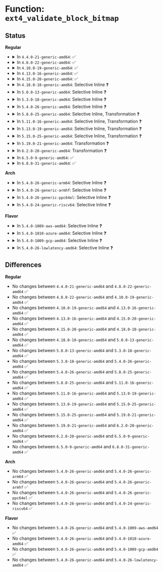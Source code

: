 # Function: <code>ext4_validate_block_bitmap</code>

## Status
<b>Regular</b>
<ul>
<li>
<details>
<summary>In <code>4.4.0-21-generic-amd64</code>: ✅</summary>

```c
int ext4_validate_block_bitmap(struct super_block * sb, struct ext4_group_desc * desc, ext4_group_t block_group, struct buffer_head * bh)
```

```json
{
  "name": "ext4_validate_block_bitmap",
  "collision_type": "Unique Static",
  "inline_type": "No",
  "funcs": [
    {
      "addr": 18446744071581527952,
      "name": "ext4_validate_block_bitmap",
      "external": false,
      "loc": "fs/ext4/balloc.c:363",
      "file": "fs/ext4/balloc.c",
      "inline": "seen, unknown",
      "caller_inline": [],
      "caller_func": [
        "fs/ext4/balloc.c:ext4_read_block_bitmap_nowait"
      ]
    }
  ],
  "symbols": [
    {
      "addr": 18446744071581527952,
      "name": "ext4_validate_block_bitmap",
      "section": ".text",
      "bind": "STB_LOCAL",
      "size": 929
    }
  ]
}
```
</details>
</li>
<li>
<details>
<summary>In <code>4.8.0-22-generic-amd64</code>: ✅</summary>

```c
int ext4_validate_block_bitmap(struct super_block * sb, struct ext4_group_desc * desc, ext4_group_t block_group, struct buffer_head * bh)
```

```json
{
  "name": "ext4_validate_block_bitmap",
  "collision_type": "Unique Static",
  "inline_type": "No",
  "funcs": [
    {
      "addr": 18446744071581713600,
      "name": "ext4_validate_block_bitmap",
      "external": false,
      "loc": "fs/ext4/balloc.c:366",
      "file": "fs/ext4/balloc.c",
      "inline": "seen, unknown",
      "caller_inline": [],
      "caller_func": [
        "fs/ext4/balloc.c:ext4_read_block_bitmap_nowait"
      ]
    }
  ],
  "symbols": [
    {
      "addr": 18446744071581713600,
      "name": "ext4_validate_block_bitmap",
      "section": ".text",
      "bind": "STB_LOCAL",
      "size": 912
    }
  ]
}
```
</details>
</li>
<li>
<details>
<summary>In <code>4.10.0-19-generic-amd64</code>: ✅</summary>

```c
int ext4_validate_block_bitmap(struct super_block * sb, struct ext4_group_desc * desc, ext4_group_t block_group, struct buffer_head * bh)
```

```json
{
  "name": "ext4_validate_block_bitmap",
  "collision_type": "Unique Static",
  "inline_type": "No",
  "funcs": [
    {
      "addr": 18446744071581801232,
      "name": "ext4_validate_block_bitmap",
      "external": false,
      "loc": "fs/ext4/balloc.c:366",
      "file": "fs/ext4/balloc.c",
      "inline": "seen, unknown",
      "caller_inline": [],
      "caller_func": [
        "fs/ext4/balloc.c:ext4_read_block_bitmap_nowait"
      ]
    }
  ],
  "symbols": [
    {
      "addr": 18446744071581801232,
      "name": "ext4_validate_block_bitmap",
      "section": ".text",
      "bind": "STB_LOCAL",
      "size": 912
    }
  ]
}
```
</details>
</li>
<li>
<details>
<summary>In <code>4.13.0-16-generic-amd64</code>: ✅</summary>

```c
int ext4_validate_block_bitmap(struct super_block * sb, struct ext4_group_desc * desc, ext4_group_t block_group, struct buffer_head * bh)
```

```json
{
  "name": "ext4_validate_block_bitmap",
  "collision_type": "Unique Static",
  "inline_type": "No",
  "funcs": [
    {
      "addr": 18446744071581872592,
      "name": "ext4_validate_block_bitmap",
      "external": false,
      "loc": "fs/ext4/balloc.c:366",
      "file": "fs/ext4/balloc.c",
      "inline": "seen, unknown",
      "caller_inline": [],
      "caller_func": [
        "fs/ext4/balloc.c:ext4_read_block_bitmap_nowait"
      ]
    }
  ],
  "symbols": [
    {
      "addr": 18446744071581872592,
      "name": "ext4_validate_block_bitmap",
      "section": ".text",
      "bind": "STB_LOCAL",
      "size": 846
    }
  ]
}
```
</details>
</li>
<li>
<details>
<summary>In <code>4.15.0-20-generic-amd64</code>: ✅</summary>

```c
int ext4_validate_block_bitmap(struct super_block * sb, struct ext4_group_desc * desc, ext4_group_t block_group, struct buffer_head * bh)
```

```json
{
  "name": "ext4_validate_block_bitmap",
  "collision_type": "Unique Static",
  "inline_type": "No",
  "funcs": [
    {
      "addr": 18446744071582022592,
      "name": "ext4_validate_block_bitmap",
      "external": false,
      "loc": "fs/ext4/balloc.c:367",
      "file": "fs/ext4/balloc.c",
      "inline": "seen, unknown",
      "caller_inline": [],
      "caller_func": [
        "fs/ext4/balloc.c:ext4_read_block_bitmap_nowait"
      ]
    }
  ],
  "symbols": [
    {
      "addr": 18446744071582022592,
      "name": "ext4_validate_block_bitmap",
      "section": ".text",
      "bind": "STB_LOCAL",
      "size": 846
    }
  ]
}
```
</details>
</li>
<li>
<details>
<summary>In <code>4.18.0-10-generic-amd64</code>: Selective Inline ❓</summary>

```c
int ext4_validate_block_bitmap(struct super_block * sb, struct ext4_group_desc * desc, ext4_group_t block_group, struct buffer_head * bh)
```

```json
{
  "name": "ext4_validate_block_bitmap",
  "collision_type": "Unique Static",
  "inline_type": "Selective",
  "funcs": [
    {
      "addr": 18446744071582210736,
      "name": "ext4_validate_block_bitmap",
      "external": false,
      "loc": "fs/ext4/balloc.c:357",
      "file": "fs/ext4/balloc.c",
      "inline": "not declared, inlined",
      "caller_inline": [],
      "caller_func": [
        "fs/ext4/balloc.c:ext4_read_block_bitmap_nowait"
      ]
    }
  ],
  "symbols": [
    {
      "addr": 18446744071582210736,
      "name": "ext4_validate_block_bitmap",
      "section": ".text",
      "bind": "STB_LOCAL",
      "size": 836
    }
  ]
}
```
</details>
</li>
<li>
<details>
<summary>In <code>5.0.0-13-generic-amd64</code>: Selective Inline ❓</summary>

```c
int ext4_validate_block_bitmap(struct super_block * sb, struct ext4_group_desc * desc, ext4_group_t block_group, struct buffer_head * bh)
```

```json
{
  "name": "ext4_validate_block_bitmap",
  "collision_type": "Unique Static",
  "inline_type": "Selective",
  "funcs": [
    {
      "addr": 18446744071582305584,
      "name": "ext4_validate_block_bitmap",
      "external": false,
      "loc": "fs/ext4/balloc.c:357",
      "file": "fs/ext4/balloc.c",
      "inline": "not declared, inlined",
      "caller_inline": [],
      "caller_func": [
        "fs/ext4/balloc.c:ext4_read_block_bitmap_nowait"
      ]
    }
  ],
  "symbols": [
    {
      "addr": 18446744071582305584,
      "name": "ext4_validate_block_bitmap",
      "section": ".text",
      "bind": "STB_LOCAL",
      "size": 836
    }
  ]
}
```
</details>
</li>
<li>
<details>
<summary>In <code>5.3.0-18-generic-amd64</code>: Selective Inline ❓</summary>

```c
int ext4_validate_block_bitmap(struct super_block * sb, struct ext4_group_desc * desc, ext4_group_t block_group, struct buffer_head * bh)
```

```json
{
  "name": "ext4_validate_block_bitmap",
  "collision_type": "Unique Static",
  "inline_type": "Selective",
  "funcs": [
    {
      "addr": 18446744071582472016,
      "name": "ext4_validate_block_bitmap",
      "external": false,
      "loc": "fs/ext4/balloc.c:357",
      "file": "fs/ext4/balloc.c",
      "inline": "not declared, inlined",
      "caller_inline": [],
      "caller_func": [
        "fs/ext4/balloc.c:ext4_read_block_bitmap_nowait"
      ]
    }
  ],
  "symbols": [
    {
      "addr": 18446744071582472016,
      "name": "ext4_validate_block_bitmap",
      "section": ".text",
      "bind": "STB_LOCAL",
      "size": 771
    }
  ]
}
```
</details>
</li>
<li>
<details>
<summary>In <code>5.4.0-26-generic-amd64</code>: Selective Inline ❓</summary>

```c
int ext4_validate_block_bitmap(struct super_block * sb, struct ext4_group_desc * desc, ext4_group_t block_group, struct buffer_head * bh)
```

```json
{
  "name": "ext4_validate_block_bitmap",
  "collision_type": "Unique Static",
  "inline_type": "Selective",
  "funcs": [
    {
      "addr": 18446744071582570912,
      "name": "ext4_validate_block_bitmap",
      "external": false,
      "loc": "fs/ext4/balloc.c:365",
      "file": "fs/ext4/balloc.c",
      "inline": "not declared, inlined",
      "caller_inline": [],
      "caller_func": [
        "fs/ext4/balloc.c:ext4_read_block_bitmap_nowait"
      ]
    }
  ],
  "symbols": [
    {
      "addr": 18446744071582570912,
      "name": "ext4_validate_block_bitmap",
      "section": ".text",
      "bind": "STB_LOCAL",
      "size": 801
    }
  ]
}
```
</details>
</li>
<li>
<details>
<summary>In <code>5.8.0-25-generic-amd64</code>: Selective Inline, Transformation ❓</summary>

```c
int ext4_validate_block_bitmap(struct super_block * sb, struct ext4_group_desc * desc, ext4_group_t block_group, struct buffer_head * bh)
```

```json
{
  "name": "ext4_validate_block_bitmap",
  "collision_type": "Unique Static",
  "inline_type": "Selective",
  "funcs": [
    {
      "addr": 18446744071582879632,
      "name": "ext4_validate_block_bitmap",
      "external": false,
      "loc": "fs/ext4/balloc.c:365",
      "file": "fs/ext4/balloc.c",
      "inline": "not declared, inlined",
      "caller_inline": [],
      "caller_func": [
        "fs/ext4/balloc.c:ext4_read_block_bitmap_nowait"
      ]
    }
  ],
  "symbols": [
    {
      "addr": 18446744071582879632,
      "name": "ext4_validate_block_bitmap.part.0",
      "section": ".text",
      "bind": "STB_LOCAL",
      "size": 441
    },
    {
      "addr": 18446744071582880080,
      "name": "ext4_validate_block_bitmap",
      "section": ".text",
      "bind": "STB_LOCAL",
      "size": 114
    }
  ]
}
```
</details>
</li>
<li>
<details>
<summary>In <code>5.11.0-16-generic-amd64</code>: Selective Inline, Transformation ❓</summary>

```c
int ext4_validate_block_bitmap(struct super_block * sb, struct ext4_group_desc * desc, ext4_group_t block_group, struct buffer_head * bh)
```

```json
{
  "name": "ext4_validate_block_bitmap",
  "collision_type": "Unique Static",
  "inline_type": "Selective",
  "funcs": [
    {
      "addr": 18446744071582952352,
      "name": "ext4_validate_block_bitmap",
      "external": false,
      "loc": "fs/ext4/balloc.c:365",
      "file": "fs/ext4/balloc.c",
      "inline": "not declared, inlined",
      "caller_inline": [],
      "caller_func": [
        "fs/ext4/balloc.c:ext4_read_block_bitmap_nowait"
      ]
    }
  ],
  "symbols": [
    {
      "addr": 18446744071582952352,
      "name": "ext4_validate_block_bitmap.part.0",
      "section": ".text",
      "bind": "STB_LOCAL",
      "size": 446
    },
    {
      "addr": 18446744071582952800,
      "name": "ext4_validate_block_bitmap",
      "section": ".text",
      "bind": "STB_LOCAL",
      "size": 183
    }
  ]
}
```
</details>
</li>
<li>
<details>
<summary>In <code>5.13.0-19-generic-amd64</code>: Selective Inline, Transformation ❓</summary>

```c
int ext4_validate_block_bitmap(struct super_block * sb, struct ext4_group_desc * desc, ext4_group_t block_group, struct buffer_head * bh)
```

```json
{
  "name": "ext4_validate_block_bitmap",
  "collision_type": "Unique Static",
  "inline_type": "Selective",
  "funcs": [
    {
      "addr": 18446744071582978240,
      "name": "ext4_validate_block_bitmap",
      "external": false,
      "loc": "fs/ext4/balloc.c:365",
      "file": "fs/ext4/balloc.c",
      "inline": "not declared, inlined",
      "caller_inline": [],
      "caller_func": [
        "fs/ext4/balloc.c:ext4_read_block_bitmap_nowait"
      ]
    }
  ],
  "symbols": [
    {
      "addr": 18446744071582978240,
      "name": "ext4_validate_block_bitmap.part.0",
      "section": ".text",
      "bind": "STB_LOCAL",
      "size": 446
    },
    {
      "addr": 18446744071582978688,
      "name": "ext4_validate_block_bitmap",
      "section": ".text",
      "bind": "STB_LOCAL",
      "size": 193
    }
  ]
}
```
</details>
</li>
<li>
<details>
<summary>In <code>5.15.0-25-generic-amd64</code>: Selective Inline, Transformation ❓</summary>

```c
int ext4_validate_block_bitmap(struct super_block * sb, struct ext4_group_desc * desc, ext4_group_t block_group, struct buffer_head * bh)
```

```json
{
  "name": "ext4_validate_block_bitmap",
  "collision_type": "Unique Static",
  "inline_type": "Selective",
  "funcs": [
    {
      "addr": 18446744071583314048,
      "name": "ext4_validate_block_bitmap",
      "external": false,
      "loc": "fs/ext4/balloc.c:365",
      "file": "fs/ext4/balloc.c",
      "inline": "not declared, inlined",
      "caller_inline": [],
      "caller_func": [
        "fs/ext4/balloc.c:ext4_read_block_bitmap_nowait"
      ]
    }
  ],
  "symbols": [
    {
      "addr": 18446744071583314048,
      "name": "ext4_validate_block_bitmap.part.0",
      "section": ".text",
      "bind": "STB_LOCAL",
      "size": 446
    },
    {
      "addr": 18446744071583314496,
      "name": "ext4_validate_block_bitmap",
      "section": ".text",
      "bind": "STB_LOCAL",
      "size": 206
    },
    {
      "addr": 18446744071592249989,
      "name": "ext4_validate_block_bitmap.cold",
      "section": ".text",
      "bind": "STB_LOCAL",
      "size": 42
    }
  ]
}
```
</details>
</li>
<li>
<details>
<summary>In <code>5.19.0-21-generic-amd64</code>: Transformation ❓</summary>

```c
int ext4_validate_block_bitmap(struct super_block * sb, struct ext4_group_desc * desc, ext4_group_t block_group, struct buffer_head * bh)
```

```json
{
  "name": "ext4_validate_block_bitmap",
  "collision_type": "Unique Static",
  "inline_type": "No",
  "funcs": [
    {
      "addr": 0,
      "name": "ext4_validate_block_bitmap",
      "external": false,
      "loc": "fs/ext4/balloc.c:365",
      "file": "fs/ext4/balloc.c",
      "inline": "seen, unknown",
      "caller_inline": [],
      "caller_func": [
        "fs/ext4/balloc.c:ext4_read_block_bitmap_nowait"
      ]
    }
  ],
  "symbols": [
    {
      "addr": 18446744071583821488,
      "name": "ext4_validate_block_bitmap",
      "section": ".text",
      "bind": "STB_LOCAL",
      "size": 573
    },
    {
      "addr": 18446744071594031050,
      "name": "ext4_validate_block_bitmap.cold",
      "section": ".text",
      "bind": "STB_LOCAL",
      "size": 41
    }
  ]
}
```
</details>
</li>
<li>
<details>
<summary>In <code>6.2.0-20-generic-amd64</code>: Transformation ❓</summary>

```c
int ext4_validate_block_bitmap(struct super_block * sb, struct ext4_group_desc * desc, ext4_group_t block_group, struct buffer_head * bh)
```

```json
{
  "name": "ext4_validate_block_bitmap",
  "collision_type": "Unique Static",
  "inline_type": "No",
  "funcs": [
    {
      "addr": 0,
      "name": "ext4_validate_block_bitmap",
      "external": false,
      "loc": "fs/ext4/balloc.c:365",
      "file": "fs/ext4/balloc.c",
      "inline": "seen, unknown",
      "caller_inline": [],
      "caller_func": [
        "fs/ext4/balloc.c:ext4_wait_block_bitmap",
        "fs/ext4/balloc.c:ext4_read_block_bitmap_nowait"
      ]
    }
  ],
  "symbols": [
    {
      "addr": 18446744071584443824,
      "name": "ext4_validate_block_bitmap",
      "section": ".text",
      "bind": "STB_LOCAL",
      "size": 573
    },
    {
      "addr": 18446744071596064603,
      "name": "ext4_validate_block_bitmap.cold",
      "section": ".text",
      "bind": "STB_LOCAL",
      "size": 41
    }
  ]
}
```
</details>
</li>
<li>
<details>
<summary>In <code>6.5.0-9-generic-amd64</code>: ✅</summary>

```c
int ext4_validate_block_bitmap(struct super_block * sb, struct ext4_group_desc * desc, ext4_group_t block_group, struct buffer_head * bh)
```

```json
{
  "name": "ext4_validate_block_bitmap",
  "collision_type": "Unique Static",
  "inline_type": "No",
  "funcs": [
    {
      "addr": 18446744071584673296,
      "name": "ext4_validate_block_bitmap",
      "external": false,
      "loc": "fs/ext4/balloc.c:397",
      "file": "fs/ext4/balloc.c",
      "inline": "seen, unknown",
      "caller_inline": [],
      "caller_func": [
        "fs/ext4/balloc.c:ext4_wait_block_bitmap",
        "fs/ext4/balloc.c:ext4_read_block_bitmap_nowait"
      ]
    }
  ],
  "symbols": [
    {
      "addr": 18446744071584673296,
      "name": "ext4_validate_block_bitmap",
      "section": ".text",
      "bind": "STB_LOCAL",
      "size": 653
    }
  ]
}
```
</details>
</li>
<li>
<details>
<summary>In <code>6.8.0-31-generic-amd64</code>: ✅</summary>

```c
int ext4_validate_block_bitmap(struct super_block * sb, struct ext4_group_desc * desc, ext4_group_t block_group, struct buffer_head * bh)
```

```json
{
  "name": "ext4_validate_block_bitmap",
  "collision_type": "Unique Static",
  "inline_type": "No",
  "funcs": [
    {
      "addr": 18446744071584906016,
      "name": "ext4_validate_block_bitmap",
      "external": false,
      "loc": "fs/ext4/balloc.c:399",
      "file": "fs/ext4/balloc.c",
      "inline": "seen, unknown",
      "caller_inline": [],
      "caller_func": [
        "fs/ext4/balloc.c:ext4_wait_block_bitmap",
        "fs/ext4/balloc.c:ext4_read_block_bitmap_nowait"
      ]
    }
  ],
  "symbols": [
    {
      "addr": 18446744071584906016,
      "name": "ext4_validate_block_bitmap",
      "section": ".text",
      "bind": "STB_LOCAL",
      "size": 653
    }
  ]
}
```
</details>
</li>
</ul>
<b>Arch</b>
<ul>
<li>
<details>
<summary>In <code>5.4.0-26-generic-arm64</code>: Selective Inline ❓</summary>

```c
int ext4_validate_block_bitmap(struct super_block * sb, struct ext4_group_desc * desc, ext4_group_t block_group, struct buffer_head * bh)
```

```json
{
  "name": "ext4_validate_block_bitmap",
  "collision_type": "Unique Static",
  "inline_type": "Selective",
  "funcs": [
    {
      "addr": 18446603336494217456,
      "name": "ext4_validate_block_bitmap",
      "external": false,
      "loc": "fs/ext4/balloc.c:365",
      "file": "fs/ext4/balloc.c",
      "inline": "not declared, inlined",
      "caller_inline": [],
      "caller_func": [
        "fs/ext4/balloc.c:ext4_read_block_bitmap_nowait"
      ]
    }
  ],
  "symbols": [
    {
      "addr": 18446603336494217456,
      "name": "ext4_validate_block_bitmap",
      "section": ".text",
      "bind": "STB_LOCAL",
      "size": 1072
    }
  ]
}
```
</details>
</li>
<li>
<details>
<summary>In <code>5.4.0-26-generic-armhf</code>: Selective Inline ❓</summary>

```c
int ext4_validate_block_bitmap(struct super_block * sb, struct ext4_group_desc * desc, ext4_group_t block_group, struct buffer_head * bh)
```

```json
{
  "name": "ext4_validate_block_bitmap",
  "collision_type": "Unique Static",
  "inline_type": "Selective",
  "funcs": [
    {
      "addr": 3227648332,
      "name": "ext4_validate_block_bitmap",
      "external": false,
      "loc": "fs/ext4/balloc.c:365",
      "file": "fs/ext4/balloc.c",
      "inline": "not declared, inlined",
      "caller_inline": [],
      "caller_func": [
        "fs/ext4/balloc.c:ext4_read_block_bitmap_nowait"
      ]
    }
  ],
  "symbols": [
    {
      "addr": 3227648332,
      "name": "ext4_validate_block_bitmap",
      "section": ".text",
      "bind": "STB_LOCAL",
      "size": 932
    }
  ]
}
```
</details>
</li>
<li>
<details>
<summary>In <code>5.4.0-26-generic-ppc64el</code>: Selective Inline ❓</summary>

```c
int ext4_validate_block_bitmap(struct super_block * sb, struct ext4_group_desc * desc, ext4_group_t block_group, struct buffer_head * bh)
```

```json
{
  "name": "ext4_validate_block_bitmap",
  "collision_type": "Unique Static",
  "inline_type": "Selective",
  "funcs": [
    {
      "addr": 13835058055287913392,
      "name": "ext4_validate_block_bitmap",
      "external": false,
      "loc": "fs/ext4/balloc.c:365",
      "file": "fs/ext4/balloc.c",
      "inline": "not declared, inlined",
      "caller_inline": [],
      "caller_func": [
        "fs/ext4/balloc.c:ext4_read_block_bitmap_nowait"
      ]
    }
  ],
  "symbols": [
    {
      "addr": 13835058055287913392,
      "name": "ext4_validate_block_bitmap",
      "section": ".text",
      "bind": "STB_LOCAL",
      "size": 1212
    }
  ]
}
```
</details>
</li>
<li>
<details>
<summary>In <code>5.4.0-24-generic-riscv64</code>: Selective Inline ❓</summary>

```c
int ext4_validate_block_bitmap(struct super_block * sb, struct ext4_group_desc * desc, ext4_group_t block_group, struct buffer_head * bh)
```

```json
{
  "name": "ext4_validate_block_bitmap",
  "collision_type": "Unique Static",
  "inline_type": "Selective",
  "funcs": [
    {
      "addr": 18446743936273674394,
      "name": "ext4_validate_block_bitmap",
      "external": false,
      "loc": "fs/ext4/balloc.c:365",
      "file": "fs/ext4/balloc.c",
      "inline": "not declared, inlined",
      "caller_inline": [],
      "caller_func": [
        "fs/ext4/balloc.c:ext4_read_block_bitmap_nowait"
      ]
    }
  ],
  "symbols": [
    {
      "addr": 18446743936273674394,
      "name": "ext4_validate_block_bitmap",
      "section": ".text",
      "bind": "STB_LOCAL",
      "size": 938
    }
  ]
}
```
</details>
</li>
</ul>
<b>Flavor</b>
<ul>
<li>
<details>
<summary>In <code>5.4.0-1009-aws-amd64</code>: Selective Inline ❓</summary>

```c
int ext4_validate_block_bitmap(struct super_block * sb, struct ext4_group_desc * desc, ext4_group_t block_group, struct buffer_head * bh)
```

```json
{
  "name": "ext4_validate_block_bitmap",
  "collision_type": "Unique Static",
  "inline_type": "Selective",
  "funcs": [
    {
      "addr": 18446744071582539648,
      "name": "ext4_validate_block_bitmap",
      "external": false,
      "loc": "fs/ext4/balloc.c:365",
      "file": "fs/ext4/balloc.c",
      "inline": "not declared, inlined",
      "caller_inline": [],
      "caller_func": [
        "fs/ext4/balloc.c:ext4_read_block_bitmap_nowait"
      ]
    }
  ],
  "symbols": [
    {
      "addr": 18446744071582539648,
      "name": "ext4_validate_block_bitmap",
      "section": ".text",
      "bind": "STB_LOCAL",
      "size": 801
    }
  ]
}
```
</details>
</li>
<li>
<details>
<summary>In <code>5.4.0-1010-azure-amd64</code>: Selective Inline ❓</summary>

```c
int ext4_validate_block_bitmap(struct super_block * sb, struct ext4_group_desc * desc, ext4_group_t block_group, struct buffer_head * bh)
```

```json
{
  "name": "ext4_validate_block_bitmap",
  "collision_type": "Unique Static",
  "inline_type": "Selective",
  "funcs": [
    {
      "addr": 18446744071582476816,
      "name": "ext4_validate_block_bitmap",
      "external": false,
      "loc": "fs/ext4/balloc.c:365",
      "file": "fs/ext4/balloc.c",
      "inline": "not declared, inlined",
      "caller_inline": [],
      "caller_func": [
        "fs/ext4/balloc.c:ext4_read_block_bitmap_nowait"
      ]
    }
  ],
  "symbols": [
    {
      "addr": 18446744071582476816,
      "name": "ext4_validate_block_bitmap",
      "section": ".text",
      "bind": "STB_LOCAL",
      "size": 801
    }
  ]
}
```
</details>
</li>
<li>
<details>
<summary>In <code>5.4.0-1009-gcp-amd64</code>: Selective Inline ❓</summary>

```c
int ext4_validate_block_bitmap(struct super_block * sb, struct ext4_group_desc * desc, ext4_group_t block_group, struct buffer_head * bh)
```

```json
{
  "name": "ext4_validate_block_bitmap",
  "collision_type": "Unique Static",
  "inline_type": "Selective",
  "funcs": [
    {
      "addr": 18446744071582530128,
      "name": "ext4_validate_block_bitmap",
      "external": false,
      "loc": "fs/ext4/balloc.c:365",
      "file": "fs/ext4/balloc.c",
      "inline": "not declared, inlined",
      "caller_inline": [],
      "caller_func": [
        "fs/ext4/balloc.c:ext4_read_block_bitmap_nowait"
      ]
    }
  ],
  "symbols": [
    {
      "addr": 18446744071582530128,
      "name": "ext4_validate_block_bitmap",
      "section": ".text",
      "bind": "STB_LOCAL",
      "size": 801
    }
  ]
}
```
</details>
</li>
<li>
<details>
<summary>In <code>5.4.0-26-lowlatency-amd64</code>: Selective Inline ❓</summary>

```c
int ext4_validate_block_bitmap(struct super_block * sb, struct ext4_group_desc * desc, ext4_group_t block_group, struct buffer_head * bh)
```

```json
{
  "name": "ext4_validate_block_bitmap",
  "collision_type": "Unique Static",
  "inline_type": "Selective",
  "funcs": [
    {
      "addr": 18446744071582610800,
      "name": "ext4_validate_block_bitmap",
      "external": false,
      "loc": "fs/ext4/balloc.c:365",
      "file": "fs/ext4/balloc.c",
      "inline": "not declared, inlined",
      "caller_inline": [],
      "caller_func": [
        "fs/ext4/balloc.c:ext4_read_block_bitmap_nowait"
      ]
    }
  ],
  "symbols": [
    {
      "addr": 18446744071582610800,
      "name": "ext4_validate_block_bitmap",
      "section": ".text",
      "bind": "STB_LOCAL",
      "size": 805
    }
  ]
}
```
</details>
</li>
</ul>

## Differences
<b>Regular</b>
<ul>
<li>
No changes between <code>4.4.0-21-generic-amd64</code> and <code>4.8.0-22-generic-amd64</code> ✅
</li>
<li>
No changes between <code>4.8.0-22-generic-amd64</code> and <code>4.10.0-19-generic-amd64</code> ✅
</li>
<li>
No changes between <code>4.10.0-19-generic-amd64</code> and <code>4.13.0-16-generic-amd64</code> ✅
</li>
<li>
No changes between <code>4.13.0-16-generic-amd64</code> and <code>4.15.0-20-generic-amd64</code> ✅
</li>
<li>
No changes between <code>4.15.0-20-generic-amd64</code> and <code>4.18.0-10-generic-amd64</code> ✅
</li>
<li>
No changes between <code>4.18.0-10-generic-amd64</code> and <code>5.0.0-13-generic-amd64</code> ✅
</li>
<li>
No changes between <code>5.0.0-13-generic-amd64</code> and <code>5.3.0-18-generic-amd64</code> ✅
</li>
<li>
No changes between <code>5.3.0-18-generic-amd64</code> and <code>5.4.0-26-generic-amd64</code> ✅
</li>
<li>
No changes between <code>5.4.0-26-generic-amd64</code> and <code>5.8.0-25-generic-amd64</code> ✅
</li>
<li>
No changes between <code>5.8.0-25-generic-amd64</code> and <code>5.11.0-16-generic-amd64</code> ✅
</li>
<li>
No changes between <code>5.11.0-16-generic-amd64</code> and <code>5.13.0-19-generic-amd64</code> ✅
</li>
<li>
No changes between <code>5.13.0-19-generic-amd64</code> and <code>5.15.0-25-generic-amd64</code> ✅
</li>
<li>
No changes between <code>5.15.0-25-generic-amd64</code> and <code>5.19.0-21-generic-amd64</code> ✅
</li>
<li>
No changes between <code>5.19.0-21-generic-amd64</code> and <code>6.2.0-20-generic-amd64</code> ✅
</li>
<li>
No changes between <code>6.2.0-20-generic-amd64</code> and <code>6.5.0-9-generic-amd64</code> ✅
</li>
<li>
No changes between <code>6.5.0-9-generic-amd64</code> and <code>6.8.0-31-generic-amd64</code> ✅
</li>
</ul>
<b>Arch</b>
<ul>
<li>
No changes between <code>5.4.0-26-generic-amd64</code> and <code>5.4.0-26-generic-arm64</code> ✅
</li>
<li>
No changes between <code>5.4.0-26-generic-amd64</code> and <code>5.4.0-26-generic-armhf</code> ✅
</li>
<li>
No changes between <code>5.4.0-26-generic-amd64</code> and <code>5.4.0-26-generic-ppc64el</code> ✅
</li>
<li>
No changes between <code>5.4.0-26-generic-amd64</code> and <code>5.4.0-24-generic-riscv64</code> ✅
</li>
</ul>
<b>Flavor</b>
<ul>
<li>
No changes between <code>5.4.0-26-generic-amd64</code> and <code>5.4.0-1009-aws-amd64</code> ✅
</li>
<li>
No changes between <code>5.4.0-26-generic-amd64</code> and <code>5.4.0-1010-azure-amd64</code> ✅
</li>
<li>
No changes between <code>5.4.0-26-generic-amd64</code> and <code>5.4.0-1009-gcp-amd64</code> ✅
</li>
<li>
No changes between <code>5.4.0-26-generic-amd64</code> and <code>5.4.0-26-lowlatency-amd64</code> ✅
</li>
</ul>
